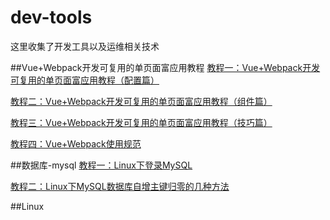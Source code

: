 # dev-tools
这里收集了开发工具以及运维相关技术

##Vue+Webpack开发可复用的单页面富应用教程
[教程一：Vue+Webpack开发可复用的单页面富应用教程（配置篇）](https://github.com/sosout/dev-tools/tree/master/vue-webpack/configure)

[教程二：Vue+Webpack开发可复用的单页面富应用教程（组件篇）](https://github.com/sosout/dev-tools/tree/master/vue-webpack/component)

[教程三：Vue+Webpack开发可复用的单页面富应用教程（技巧篇）](https://github.com/sosout/dev-tools/tree/master/vue-webpack/skill)

[教程四：Vue+Webpack使用规范](https://github.com/sosout/dev-tools/tree/master/vue-webpack/normal)

##数据库-mysql
[教程一：Linux下登录MySQL](https://github.com/sosout/dev-tools/tree/master/database/login)

[教程二：Linux下MySQL数据库自增主键归零的几种方法](https://github.com/sosout/dev-tools/tree/master/database/rzero)

##Linux

